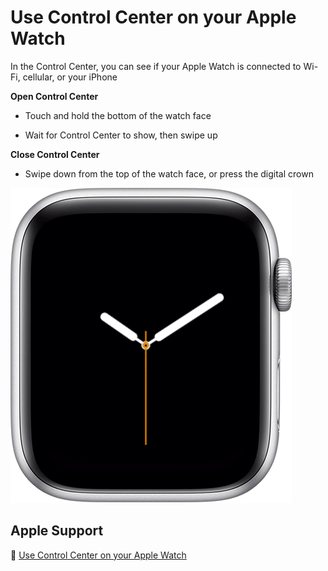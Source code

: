 # Use Control Center on your Apple Watch

In the Control Center, you can see if your Apple Watch is connected to Wi-Fi, cellular, or your iPhone

**Open Control Center**

- Touch and hold the bottom of the watch face

- Wait for Control Center to show, then swipe up

**Close Control Center**

- Swipe down from the top of the watch face, or press the digital crown

![watchos7-series6-open-control-center-animation](gif/0a53316db3bc15cdd347abc526155c6d96c1bafd.gif)

## Apple Support

🔗 [Use Control Center on your Apple Watch](https://support.apple.com/en-us/HT206951)
